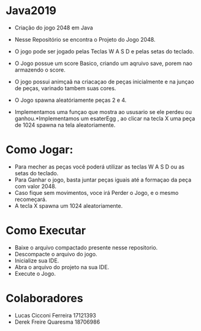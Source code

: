 # Java2019
* Criação do jogo 2048 em Java

* Nesse Repositório se encontra o Projeto do Jogo 2048.
* O jogo pode ser jogado pelas Teclas W A S D  e pelas setas do teclado.
* O Jogo possue um score Basico, criando um aqruivo save, porem nao armazendo o score.
* O jogo possui animçaã na criacaçao de peças inicialmente e na junçao de peças, varinado tambem suas cores.
* O Jogo spawna aleatóriamente peças 2 e 4.
* Implementamos uma funçao que mostra ao ususario se ele perdeu ou ganhou.*Implementamos um esaterEgg , ao clicar na tecla X uma peça de 1024 spawna na tela aleatoriamente.

# Como Jogar:

* Para mecher as peças você poderá utilizar as teclas W A S D ou as setas do teclado.
* Para Ganhar o jogo, basta juntar peças iguais até a formaçao da peça com valor 2048.
* Caso fique sem movimentos, voce irá Perder o Jogo, e o mesmo recomeçará.
* A tecla X spawna um 1024 aleatoriamente.

# Como Executar
* Baixe o arquivo compactado presente nesse repositorio.
* Descompacte o arquivo do jogo.
* Inicialize sua IDE.
* Abra o arquivo do projeto na sua IDE.
* Execute o Jogo.

# Colaboradores
* Lucas Cicconi Ferreira  17121393
* Derek Freire Quaresma  18706986
